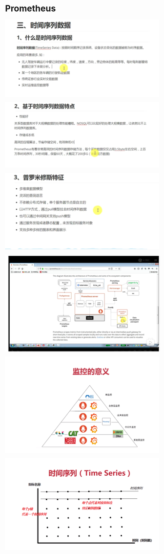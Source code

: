 # Prometheus

![](../../../.gitbook/assets/image%20%2821%29.png)

![](../../../.gitbook/assets/image%20%2818%29.png)

![](../../../.gitbook/assets/image%20%2822%29.png)

![](../../../.gitbook/assets/image%20%2817%29.png)

![](../../../.gitbook/assets/image%20%2819%29.png)

![](../../../.gitbook/assets/image%20%2823%29.png)

